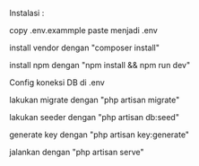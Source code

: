 Instalasi :

copy .env.exammple paste menjadi .env

install vendor dengan "composer install"

install npm dengan "npm install && npm run dev"

Config koneksi DB di .env

lakukan migrate dengan "php artisan migrate"

lakukan seeder dengan "php artisan db:seed"

generate key dengan "php artisan key:generate"

jalankan dengan "php artisan serve"
